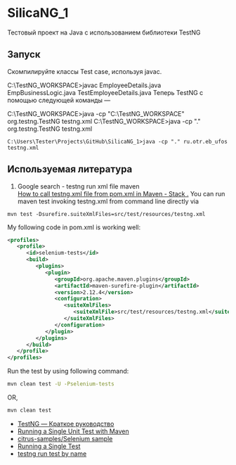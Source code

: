 # SilicaNG_1
 Тестовый проект на Java с использованием библиотеки TestNG

## Запуск
 Скомпилируйте классы Test case, используя javac.
 
 C:\TestNG_WORKSPACE>javac EmployeeDetails.java EmpBusinessLogic.java TestEmployeeDetails.java
 Теперь TestNG с помощью следующей команды —
 
 C:\TestNG_WORKSPACE>java -cp "C:\TestNG_WORKSPACE" org.testng.TestNG testng.xml
 C:\TestNG_WORKSPACE>java -cp "." org.testng.TestNG testng.xml
```shell script
C:\Users\Tester\Projects\GitHub\SilicaNG_1>java -cp "." ru.otr.eb_ufos testng.xml
```

## Используемая литература
1) Google search - testng run xml file maven  
[How to call testng.xml file from pom.xml in Maven - Stack .](https://stackoverflow.com/questions/10533151/how-to-call-testng-xml-file-from-pom-xml-in-maven)
You can run maven test invoking testng.xml from command line directly via
```shell script
mvn test -Dsurefire.suiteXmlFiles=src/test/resources/testng.xml
```
My following code in pom.xml is working well:
```xml
<profiles>
   <profile>
      <id>selenium-tests</id>
      <build>
         <plugins>
            <plugin>
               <groupId>org.apache.maven.plugins</groupId>
               <artifactId>maven-surefire-plugin</artifactId>
               <version>2.12.4</version>
               <configuration>
                  <suiteXmlFiles>
                     <suiteXmlFile>src/test/resources/testng.xml</suiteXmlFile>
                  </suiteXmlFiles>
               </configuration>
            </plugin>     
         </plugins>
      </build>
   </profile>
</profiles>
```
Run the test by using following command:
```sh
mvn clean test -U -Pselenium-tests
```

OR,
```sh
mvn clean test
```
- [TestNG — Краткое руководство](https://coderlessons.com/tutorials/java-tekhnologii/uchitsia-testng/testng-kratkoe-rukovodstvo)  
- [Running a Single Unit Test with Maven](https://www.appsdeveloperblog.com/running-a-single-unit-test-with-maven)
- [citrus-samples/Selenium sample](https://github.com/citrusframework/citrus-samples/tree/master/sample-selenium)
- [Running a Single Test](https://maven.apache.org/surefire/maven-surefire-plugin/examples/single-test.html)
- [testng run test by name](https://www.google.com/search?q=testng+run+test+by+name&newwindow=1&rlz=1C1SQJL_ruRU862RU862&sxsrf=ALeKk01DNH4vQibmd2VyCYYzzH60Qpo-sw:1602768586210&source=lnms&tbm=vid&sa=X&ved=2ahUKEwi7p_Oh2rbsAhVCr4sKHWOhBWgQ_AUoAXoECBEQAw&biw=949&bih=479)


